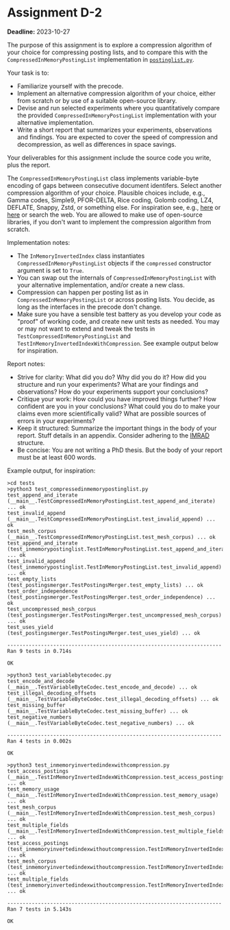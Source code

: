 # Assignment D-2

**Deadline:** 2023-10-27

The purpose of this assignment is to explore a compression algorithm of your choice for compressing posting lists, and to compare this with the `CompressedInMemoryPostingList` implementation in [`postinglist.py`](in3120/postinglist.py).

Your task is to:

* Familiarize yourself with the precode.
* Implement an alternative compression algorithm of your choice, either from scratch or by use of a suitable open-source library.
* Devise and run selected experiments where you quantitatively compare the provided `CompressedInMemoryPostingList` implementation with your alternative implementation.
* Write a short report that summarizes your experiments, observations and findings. You are expected to cover the speed of compression and decompression, as well as differences in space savings.

Your deliverables for this assignment include the source code you write, plus the report.

The `CompressedInMemoryPostingList` class implements variable-byte encoding of gaps between consecutive document identifers. Select another compression algorithm of your choice. Plausible choices include, e.g., Gamma codes, Simple9, PFOR-DELTA, Rice coding, Golomb coding, LZ4, DEFLATE, Snappy, Zstd, or something else. For inspiration see, e.g., [here](slides/compression.pdf) or [here](papers/decoding-billions-of-integers-per-second.pdf) or search the web. You are allowed to make use of open-source libraries, if you don't want to implement the compression algorithm from scratch.

Implementation notes:

* The `InMemoryInvertedIndex` class instantiates `CompressedInMemoryPostingList` objects if the `compressed` constructor argument is set to `True`.
* You can swap out the internals of `CompressedInMemoryPostingList` with your alternative implementation, and/or create a new class.
* Compression can happen per posting list as in `CompressedInMemoryPostingList` or across posting lists. You decide, as long as the interfaces in the precode don't change.
* Make sure you have a sensible test battery as you develop your code as "proof" of working code, and create new unit tests as needed. You may or may not want to extend and tweak the tests in `TestCompressedInMemoryPostingList` and `TestInMemoryInvertedIndexWithCompression`. See example output below for inspiration.

Report notes:

* Strive for clarity: What did you do? Why did you do it? How did you structure and run your experiments? What are your findings and observations? How do your experiments support your conclusions?
* Critique your work: How could you have improved things further? How confident are you in your conclusions? What could you do to make your claims even more scientifically valid? What are possible sources of errors in your experiments?
* Keep it structured: Summarize the important things in the body of your report. Stuff details in an appendix. Consider adhering to the [IMRAD](https://en.wikipedia.org/wiki/IMRAD) structure.
* Be concise: You are not writing a PhD thesis. But the body of your report must be at least 600 words.

Example output, for inspiration:

```
>cd tests
>python3 test_compressedinmemorypostinglist.py
test_append_and_iterate (__main__.TestCompressedInMemoryPostingList.test_append_and_iterate) ... ok
test_invalid_append (__main__.TestCompressedInMemoryPostingList.test_invalid_append) ... ok
test_mesh_corpus (__main__.TestCompressedInMemoryPostingList.test_mesh_corpus) ... ok
test_append_and_iterate (test_inmemorypostinglist.TestInMemoryPostingList.test_append_and_iterate) ... ok
test_invalid_append (test_inmemorypostinglist.TestInMemoryPostingList.test_invalid_append) ... ok
test_empty_lists (test_postingsmerger.TestPostingsMerger.test_empty_lists) ... ok
test_order_independence (test_postingsmerger.TestPostingsMerger.test_order_independence) ... ok
test_uncompressed_mesh_corpus (test_postingsmerger.TestPostingsMerger.test_uncompressed_mesh_corpus) ... ok
test_uses_yield (test_postingsmerger.TestPostingsMerger.test_uses_yield) ... ok

----------------------------------------------------------------------
Ran 9 tests in 0.714s

OK

>python3 test_variablebytecodec.py
test_encode_and_decode (__main__.TestVariableByteCodec.test_encode_and_decode) ... ok
test_illegal_decoding_offsets (__main__.TestVariableByteCodec.test_illegal_decoding_offsets) ... ok
test_missing_buffer (__main__.TestVariableByteCodec.test_missing_buffer) ... ok
test_negative_numbers (__main__.TestVariableByteCodec.test_negative_numbers) ... ok

----------------------------------------------------------------------
Ran 4 tests in 0.002s

OK

>python3 test_inmemoryinvertedindexwithcompression.py
test_access_postings (__main__.TestInMemoryInvertedIndexWithCompression.test_access_postings) ... ok
test_memory_usage (__main__.TestInMemoryInvertedIndexWithCompression.test_memory_usage) ... ok
test_mesh_corpus (__main__.TestInMemoryInvertedIndexWithCompression.test_mesh_corpus) ... ok
test_multiple_fields (__main__.TestInMemoryInvertedIndexWithCompression.test_multiple_fields) ... ok
test_access_postings (test_inmemoryinvertedindexwithoutcompression.TestInMemoryInvertedIndexWithoutCompression.test_access_postings) ... ok
test_mesh_corpus (test_inmemoryinvertedindexwithoutcompression.TestInMemoryInvertedIndexWithoutCompression.test_mesh_corpus) ... ok
test_multiple_fields (test_inmemoryinvertedindexwithoutcompression.TestInMemoryInvertedIndexWithoutCompression.test_multiple_fields) ... ok

----------------------------------------------------------------------
Ran 7 tests in 5.143s

OK
```
